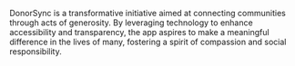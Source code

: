 DonorSync is a transformative initiative aimed at connecting communities through acts of generosity. By leveraging technology to enhance accessibility and transparency, the app aspires to make a meaningful difference in the lives of many, fostering a spirit of compassion and social responsibility.
